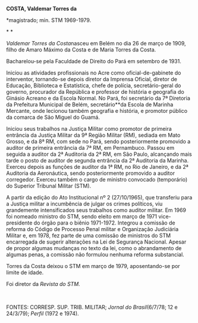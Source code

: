 **COSTA, Valdemar Torres da**

\*magistrado; min. STM 1969-1979.

* *

*Valdemar Torres da Costa*nasceu em Belém no dia 26 de março de 1909,
filho de Amaro Máximo da Costa e de Maria Torres da Costa.

Bacharelou-se pela Faculdade de Direito do Pará em setembro de 1931.

Iniciou as atividades profissionais no Acre como oficial-de-gabinete do
interventor, tornando-se depois diretor da Imprensa Oficial, diretor de
Educação, Biblioteca e Estatística, chefe de polícia, secretário-geral
do governo, procurador da República e professor de história e geografia
do Ginásio Acreano e da Escola Normal. No Pará, foi secretário da 7ª
Diretoria da Prefeitura Municipal de Belém, secretário**da Escola de
Marinha Mercante, onde lecionou também geografia e história, e promotor
público da comarca de São Miguel do Guamá.

Iniciou seus trabalhos na Justiça Militar como promotor de primeira
entrância da Justiça Militar da 9ª Região Militar (RM), sediada em Mato
Grosso, e da 8ª RM, com sede no Pará, sendo posteriormente promovido a
auditor de primeira entrância da 7ª RM, em Pernambuco. Passou em seguida
a auditor da 2ª Auditoria da 2ª RM, em São Paulo, alcançando mais tarde
o posto de auditor de segunda entrância da 2ª Auditoria da Marinha.
Exerceu depois as funções de auditor da 1ª RM, no Rio de Janeiro, e da
2ª Auditoria da Aeronáutica, sendo posteriormente promovido a auditor
corregedor. Exerceu também o cargo de ministro convocado (temporário) do
Superior Tribunal Militar (STM).

A partir da edição do Ato Institucional nº 2 (27/10/1965), que
transferiu para a Justiça militar a incumbência de julgar os crimes
políticos, viu grandemente intensificados seus trabalhos como auditor
militar. Em 1969 foi nomeado ministro do STM, sendo eleito em março de
1971 vice-presidente do órgão para o biênio 1971-1972. Integrou a
comissão de reforma do Código de Processo Penal militar e Organização
Judiciária Militar e, em 1978, fez parte de uma comissão de ministros do
STM encarregada de sugerir alterações na Lei de Segurança Nacional.
Apesar de propor algumas mudanças no texto da lei, como o abrandamento
de algumas penas, a comissão não formulou nenhuma reforma substancial.

Torres da Costa deixou o STM em março de 1979, aposentando-se por limite
de idade.

Foi diretor da *Revista do STM.*

 

FONTES: CORRESP. SUP. TRIB. MILITAR; *Jornal do Brasil*(6/7/78; 12 e
24/3/79); *Perfil* (1972 e 1974).

 
